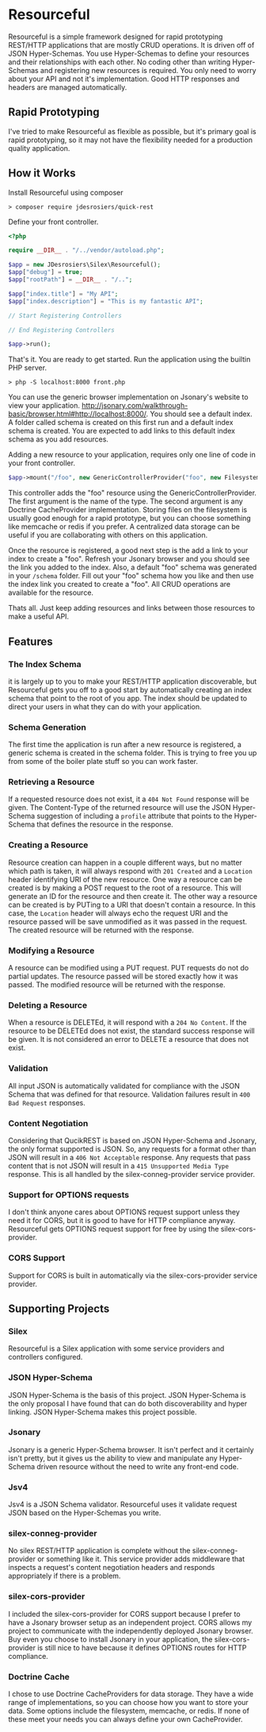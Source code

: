 Resourceful
===========
Resourceful is a simple framework designed for rapid prototyping REST/HTTP applications that are mostly CRUD operations.
It is driven off of JSON Hyper-Schemas.  You use Hyper-Schemas to define your resources and their relationships with
each other.  No coding other than writing Hyper-Schemas and registering new resources is required.  You only need to
worry about your API and not it's implementation.  Good HTTP responses and headers are managed automatically.

Rapid Prototyping
-----------------
I've tried to make Resourceful as flexible as possible, but it's primary goal is rapid prototyping, so it may not have the
flexibility needed for a production quality application.

How it Works
------------
Install Resourceful using composer
```
> composer require jdesrosiers/quick-rest
```

Define your front controller.
```php
<?php

require __DIR__ . "/../vendor/autoload.php";

$app = new JDesrosiers\Silex\Resourceful();
$app["debug"] = true;
$app["rootPath"] = __DIR__ . "/..";

$app["index.title"] = "My API";
$app["index.description"] = "This is my fantastic API";

// Start Registering Controllers

// End Registering Controllers

$app->run();
```

That's it.  You are ready to get started.  Run the application using the builtin PHP server.
```
> php -S localhost:8000 front.php
```

You can use the generic browser implementation on Jsonary's website to view your application.
http://jsonary.com/walkthrough-basic/browser.html#http://localhost:8000/.  You should see a default index.  A folder
called schema is created on this first run and a default index schema is created.  You are expected to add links to this
default index schema as you add resources.

Adding a new resource to your application, requires only one line of code in your front controller.
```php
$app->mount("/foo", new GenericControllerProvider("foo", new FilesystemCache(__DIR__ . "/../data/foo")));
```

This controller adds the "foo" resource using the GenericControllerProvider.  The first argument is the name of the
type.  The second argument is any Doctrine CacheProvider implementation.  Storing files on the filesystem is usually
good enough for a rapid prototype, but you can choose something like memcache or redis if you prefer.  A centralized
data storage can be useful if you are collaborating with others on this application.

Once the resource is registered, a good next step is the add a link to your index to create a "foo".  Refresh your
Jsonary browser and you should see the link you added to the index.  Also, a default "foo" schema was generated in your
`/schema` folder.  Fill out your "foo" schema how you like and then use the index link you created to create a "foo".
All CRUD operations are available for the resource.

Thats all.  Just keep adding resources and links between those resources to make a useful API.

Features
--------------------
### The Index Schema
it is largely up to you to make your REST/HTTP application discoverable, but Resourceful gets you off to a good start by
automatically creating an index schema that point to the root of you app.  The index should be updated to direct your
users in what they can do with your application.

### Schema Generation
The first time the application is run after a new resource is registered, a generic schema is created in the schema
folder.  This is trying to free you up from some of the boiler plate stuff so you can work faster.

### Retrieving a Resource
If a requested resource does not exist, it a `404 Not Found` response will be given.  The Content-Type of the returned
resource will use the JSON Hyper-Schema suggestion of including a `profile` attribute that points to the Hyper-Schema
that defines the resource in the response.

### Creating a Resource
Resource creation can happen in a couple different ways, but no matter which path is taken, it will always respond with
`201 Created` and a `Location` header identifying URI of the new resource.  One way a resource can be created is by
making a POST request to the root of a resource.  This will generate an ID for the resource and then create it.  The
other way a resource can be created is by PUTing to a URI that doesn't contain a resource.  In this case, the `Location`
header will always echo the request URI and the resource passed will be save unmodified as it was passed in the request.
The created resource will be returned with the response.

### Modifying a Resource
A resource can be modified using a PUT request.  PUT requests do not do partial updates.  The resource passed will be
stored exactly how it was passed.  The modified resource will be returned with the response.

### Deleting a Resource
When a resource is DELETEd, it will respond with a `204 No Content`.  If the resource to be DELETEd does not exist, the
standard success response will be given.  It is not considered an error to DELETE a resource that does not exist.

### Validation
All input JSON is automatically validated for compliance with the JSON Schema that was defined for that resource.
Validation failures result in `400 Bad Request` responses.

### Content Negotiation
Considering that QucikREST is based on JSON Hyper-Schema and Jsonary, the only format supported is JSON.  So, any
requests for a format other than JSON will result in a `406 Not Acceptable` response.  Any requests that pass content
that is not JSON will result in a `415 Unsupported Media Type` response.  This is all handled by the
silex-conneg-provider service provider.

### Support for OPTIONS requests
I don't think anyone cares about OPTIONS request support unless they need it for CORS, but it is good to have for HTTP
compliance anyway.  Resourceful gets OPTIONS request support for free by using the silex-cors-provider.

### CORS Support
Support for CORS is built in automatically via the silex-cors-provider service provider.

Supporting Projects
-------------------
### Silex
Resourceful is a Silex application with some service providers and controllers configured.

### JSON Hyper-Schema
JSON Hyper-Schema is the basis of this project.  JSON Hyper-Schema is the only proposal I have found that can do both
discoverability and hyper linking.  JSON Hyper-Schema makes this project possible.

### Jsonary
Jsonary is a generic Hyper-Schema browser.  It isn't perfect and it certainly isn't pretty, but it gives us the ability
to view and manipulate any Hyper-Schema driven resource without the need to write any front-end code.

### Jsv4
Jsv4 is a JSON Schema validator.  Resourceful uses it validate request JSON based on the Hyper-Schemas you write.

### silex-conneg-provider
No silex REST/HTTP application is complete without the silex-conneg-provider or something like it.  This service
provider adds middleware that inspects a request's content negotiation headers and responds appropriately if there is a
problem.

### silex-cors-provider
I included the silex-cors-provider for CORS support because I prefer to have a Jsonary browser setup as an independent
project.  CORS allows my project to communicate with the independently deployed Jsonary browser.  Buy even you choose to
install Jsonary in your application, the silex-cors-provider is still nice to have because it defines OPTIONS routes for
HTTP compliance.

### Doctrine Cache
I chose to use Doctrine CacheProviders for data storage.  They have a wide range of implementations, so you can choose
how you want to store your data.  Some options include the filesystem, memcache, or redis.  If none of these meet your
needs you can always define your own CacheProvider.
